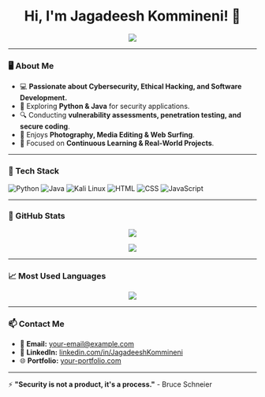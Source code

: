 <h1 align="center">Hi, I'm Jagadeesh Kommineni! 👋</h1>

<p align="center">
  <img src="https://readme-typing-svg.herokuapp.com?color=00FF00&center=true&vCenter=true&lines=Cybersecurity+Enthusiast;Python+%7C+Java+Developer;Web+Security+Researcher;Tech+Explorer+%7C+Problem+Solver" />
</p>

---

### 🖥️ About Me

- 💻 **Passionate about Cybersecurity, Ethical Hacking, and Software Development.**
- 🚀 Exploring **Python & Java** for security applications.
- 🔍 Conducting **vulnerability assessments, penetration testing, and secure coding**.
- 📸 Enjoys **Photography, Media Editing & Web Surfing**.
- 🎯 Focused on **Continuous Learning & Real-World Projects**.

---

### 🔧 Tech Stack

![Python](https://img.shields.io/badge/Python-000000?style=for-the-badge&logo=python&logoColor=00FF00)
![Java](https://img.shields.io/badge/Java-000000?style=for-the-badge&logo=java&logoColor=00FF00)
![Kali Linux](https://img.shields.io/badge/Kali_Linux-000000?style=for-the-badge&logo=linux&logoColor=00FF00)
![HTML](https://img.shields.io/badge/HTML-000000?style=for-the-badge&logo=html5&logoColor=00FF00)
![CSS](https://img.shields.io/badge/CSS-000000?style=for-the-badge&logo=css3&logoColor=00FF00)
![JavaScript](https://img.shields.io/badge/JavaScript-000000?style=for-the-badge&logo=javascript&logoColor=00FF00)

---

### 🚀 GitHub Stats
<p align="center">
  <img src="https://github-readme-stats.vercel.app/api?username=Raven-coder0&show_icons=true&bg_color=E0E0E0&title_color=06402B&text_color=101010&icon_color=00CC00&hide_border=true" />
</p>

<p align="center">
  <img src="https://github-readme-streak-stats.herokuapp.com/?user=Raven-coder0&theme=transparent&ring=00CC00&fire=00CC00&currStreakLabel=00CC00&currStreakNum=E0E0E0&sideNums=00CC00&sideLabels=00CC00&dates=101010&hide_border=true" />
</p>

---

### 📈 Most Used Languages
<p align="center">
  <img src="https://github-readme-stats.vercel.app/api/top-langs/?username=JagadeeshKommineni&theme=transparent&title_color=00CC00&text_color=E0E0E0&hide_border=true" />
</p>

---

### 📫 Contact Me

- 📧 **Email:** [your-email@example.com](mailto:your-email@example.com)
- 🔗 **LinkedIn:** [linkedin.com/in/JagadeeshKommineni](https://linkedin.com/in/JagadeeshKommineni)
- 🌐 **Portfolio:** [your-portfolio.com](https://your-portfolio.com)

---

⚡ **"Security is not a product, it's a process."** - Bruce Schneier
